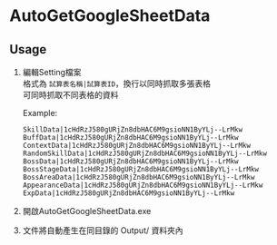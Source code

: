 # AutoGetGoogleSheetData

## Usage
1. 編輯Setting檔案  
格式為 ```試算表名稱|試算表ID```，換行以同時抓取多張表格  
可同時抓取不同表格的資料  

    Example:
    ```
    SkillData|1cHdRzJ580gURjZn8dbHAC6M9gsioNN1ByYLj--LrMkw
    BuffData|1cHdRzJ580gURjZn8dbHAC6M9gsioNN1ByYLj--LrMkw
    ContextData|1cHdRzJ580gURjZn8dbHAC6M9gsioNN1ByYLj--LrMkw
    RandomSkillData|1cHdRzJ580gURjZn8dbHAC6M9gsioNN1ByYLj--LrMkw
    BossData|1cHdRzJ580gURjZn8dbHAC6M9gsioNN1ByYLj--LrMkw
    BossStageData|1cHdRzJ580gURjZn8dbHAC6M9gsioNN1ByYLj--LrMkw
    BossAreaData|1cHdRzJ580gURjZn8dbHAC6M9gsioNN1ByYLj--LrMkw
    AppearanceData|1cHdRzJ580gURjZn8dbHAC6M9gsioNN1ByYLj--LrMkw
    ExpData|1cHdRzJ580gURjZn8dbHAC6M9gsioNN1ByYLj--LrMkw
    ```
2. 開啟AutoGetGoogleSheetData.exe
3. 文件將自動產生在同目錄的 Output/ 資料夾內
